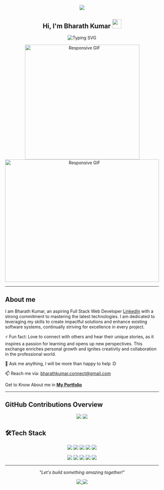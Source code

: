 <h2 align="center"><img src="https://user-images.githubusercontent.com/39955420/147578199-56632b69-b3e8-4d9f-97e2-f046a1c2cba0.gif"></h2>

<h2 align="center">Hi, I'm Bharath Kumar  <img src="https://user-images.githubusercontent.com/39955420/147578264-bae0526c-028a-49d2-8af8-d08bb4edbd2a.gif" height="30" width="30"></h2>

<p align="center">
  <img src="https://readme-typing-svg.demolab.com?font=Fira+Code&size=22&pause=1000&color=FF5733&center=true&vCenter=true&width=435&lines=Full+Stack+Developer;MERN+Stack+Enthusiast;Knowledge+Seeker+%26+Problem+Solver;" alt="Typing SVG" />
</p>

<p align="center">
  
   <img src="https://user-images.githubusercontent.com/74038190/212750672-2f3f2b50-c84f-4ed8-a60a-849ae69ff9df.gif" style="width: 375px; max-width: 900px; height: 375px; max-height: 400px; object-fit: contain;" alt="Responsive GIF" />
   <img src="https://media.giphy.com/media/xT9IgzoKnwFNmISR8I/giphy.gif" style="width: 100%; max-width: 900px; height: auto; max-height: 400px; object-fit: contain;" alt="Responsive GIF" />
</p> 

---
<h2>About me</h2>

I am Bharath Kumar, an aspiring Full Stack Web Developer [LinkedIn](https://www.linkedin.com/in/bharathkumar-dev/) with a strong commitment to mastering the latest technologies. I am dedicated to leveraging my skills to create impactful solutions and enhance existing software systems, continually striving for excellence in every project.

⚡ Fun fact: Love to connect with others and hear their unique stories, as it inspires a passion for learning and opens up new perspectives. This exchange enriches personal growth and ignites creativity and collaboration in the professional world.  

💬 Ask me anything, I will be more than happy to help :D

📫 Reach me via: [bharathkumar.connect@gmail.com](bharathkumar.connect@gmail.com)

Get to Know About me in [**My Portfolio**](https://bharathkumar-portfoliolink.netlify.app/) 

---

<h2>GitHub Contributions Overview</h2>
<p align="center">
  <img src="https://github-readme-streak-stats.herokuapp.com/?user=bharathkumar-5&theme=nightowl&hide_border=true" />
  <img src="https://github-readme-stats.vercel.app/api?username=bharathkumar-5&theme=nightowl&show_icons=true&hide_border=true&count_private=true" />
</p>

<h2>🛠Tech Stack</h2>

<p align="center">
  <img src="https://img.shields.io/badge/-React-61DAFB?logo=react&logoColor=black&style=for-the-badge" />
  <img src="https://img.shields.io/badge/node.js-6DA55F?style=for-the-badge&logo=node.js&logoColor=white" />
  <img src="https://img.shields.io/badge/javascript-%23323330.svg?style=for-the-badge&logo=javascript&logoColor=%23F7DF1E" />
  <img src="https://img.shields.io/badge/-Python-3776AB?logo=python&logoColor=white&style=for-the-badge" />
  <img src="https://img.shields.io/badge/html5-%23E34F26.svg?style=for-the-badge&logo=html5&logoColor=white" />
</p>
<p align="center">
  <img src="https://img.shields.io/badge/css3-%231572B6.svg?style=for-the-badge&logo=css3&logoColor=white" />
  <img src="https://img.shields.io/badge/Responsive-25A0E0?logo=api&logoColor=white&color=pink&style=for-the-badge" />
  <img src="https://img.shields.io/badge/-MongoDB-47A248?logo=mongodb&logoColor=white&style=for-the-badge" />
  <img src="https://img.shields.io/badge/-REST%20API-25A0E0?logo=api&logoColor=white&color=rgb(0, 43, 80)&style=for-the-badge" />
  <img src="https://img.shields.io/badge/-SQL-4479A1?logo=mysql&logoColor=white&style=for-the-badge" />
</p>

---
<p align="center">
  <i>"Let's build something amazing together!"</i>
</p>

<p align="center">
  <a href="https://www.linkedin.com/in/bharathkumar-dev/">
    <img src="https://img.shields.io/badge/-LinkedIn-0077B5?logo=LinkedIn&logoColor=white&style=for-the-badge" />
  </a>
  
  <a href="https://www.instagram.com/bharathinsights/profilecard/?igsh=eXNybHU5MTNxbDB6">
    <img src="https://img.shields.io/badge/-Instagram-1DA1F2?logo=Instagram&logoColor=white&color=brown&style=for-the-badge" />
  </a>
</p>
